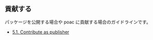 ## 貢献する

パッケージを公開する場合や poac に貢献する場合のガイドラインです。
* [5.1. Contribute as publisher](contribute-as-publisher.md)
<!-- * [5.2. Contribute to poac](contribute-to-poac.md) -->
